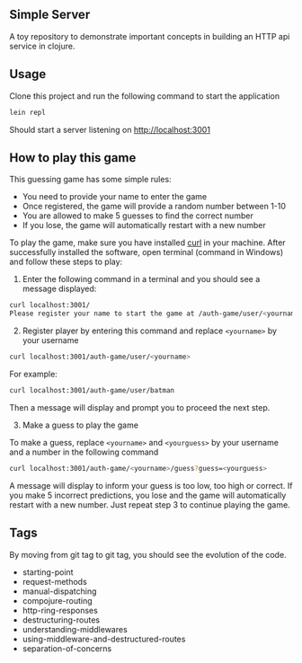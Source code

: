 ## Simple Server

A toy repository to demonstrate important concepts in building
an HTTP api service in clojure.

## Usage
Clone this project and run the following command to start the application

```sh
lein repl  
```

Should start a server listening on [http://localhost:3001](http://localhost:3001)

## How to play this game

This guessing game has some simple rules:
- You need to provide your name to enter the game
- Once registered, the game will provide a random number between 1-10
- You are allowed to make 5 guesses to find the correct number
- If you lose, the game will automatically restart with a new number

To play the game, make sure you have installed [curl](https://curl.haxx.se/download.html) in your machine. After successfully installed the software, open terminal (command in Windows) and follow these steps to play:

1. Enter the following command in a terminal and you should see a message displayed: 

```sh
curl localhost:3001/
Please register your name to start the game at /auth-game/user/<yourname>
```

2. Register player by entering this command and replace `<yourname>` by your username 

```sh
curl localhost:3001/auth-game/user/<yourname>
```

For example: 

```sh
curl localhost:3001/auth-game/user/batman
```

Then a message will display and prompt you to proceed the next step.

3. Make a guess to play the game

To make a guess, replace `<yourname>` and `<yourguess>` by your username and a number in the following command 

```sh
curl localhost:3001/auth-game/<yourname>/guess?guess=<yourguess>
```

A message will display to inform your guess is too low, too high or correct. If you make 5 incorrect predictions, you lose and the game will automatically restart with a new number. Just repeat step 3 to continue playing the game.

## Tags

By moving from git tag to git tag, you should see the evolution
of the code.

 - starting-point
 - request-methods
 - manual-dispatching
 - compojure-routing
 - http-ring-responses
 - destructuring-routes
 - understanding-middlewares
 - using-middleware-and-destructured-routes
 - separation-of-concerns
